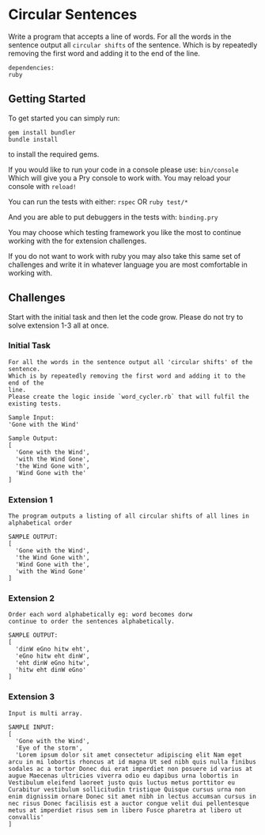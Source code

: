 # Circular Sentences

Write a program that accepts a line of words.
For all the words in the sentence output all `circular shifts` of the sentence.
Which is by repeatedly removing the first word and adding it to the end of the
line.

```
dependencies:
ruby
```
## Getting Started
To get started you can simply run:
```
gem install bundler
bundle install
```
to install the required gems.

If you would like to run your code in a console please use:
`bin/console`
Which will give you a Pry console to work with.
You may reload your console with `reload!`

You can run the tests with either:
```rspec```
OR
```ruby test/*```

And you are able to put debuggers in the tests with:
`binding.pry`

You may choose which testing framework you like the most to continue working with the for extension
challenges.

If you do not want to work with ruby you may also take this same set of challenges and write it in
whatever language you are most comfortable in working with.

## Challenges
Start with the initial task and then let the code grow.
Please do not try to solve extension 1-3 all at once.

### Initial Task
```
For all the words in the sentence output all 'circular shifts' of the sentence.
Which is by repeatedly removing the first word and adding it to the end of the
line.
Please create the logic inside `word_cycler.rb` that will fulfil the existing tests.
```

```
Sample Input:
'Gone with the Wind'
```

```
Sample Output:
[
  'Gone with the Wind',
  'with the Wind Gone',
  'the Wind Gone with',
  'Wind Gone with the'
]
```

### Extension 1


```
The program outputs a listing of all circular shifts of all lines in alphabetical order
```

```
SAMPLE OUTPUT:
[
  'Gone with the Wind',
  'the Wind Gone with',
  'Wind Gone with the',
  'with the Wind Gone'
]
```
### Extension 2

```
Order each word alphabetically eg: word becomes dorw
continue to order the sentences alphabetically.
```

```
SAMPLE OUTPUT:
[
  'dinW eGno hitw eht',
  'eGno hitw eht dinW',
  'eht dinW eGno hitw',
  'hitw eht dinW eGno'
]
```

### Extension 3
```
Input is multi array.
```
```
SAMPLE INPUT:
[
  'Gone with the Wind',
  'Eye of the storm',
  'Lorem ipsum dolor sit amet consectetur adipiscing elit Nam eget arcu in mi lobortis rhoncus at id magna Ut sed nibh quis nulla finibus sodales ac a tortor Donec dui erat imperdiet non posuere id varius at augue Maecenas ultricies viverra odio eu dapibus urna lobortis in Vestibulum eleifend laoreet justo quis luctus metus porttitor eu Curabitur vestibulum sollicitudin tristique Quisque cursus urna non enim dignissim ornare Donec sit amet nibh in lectus accumsan cursus in nec risus Donec facilisis est a auctor congue velit dui pellentesque metus at imperdiet risus sem in libero Fusce pharetra at libero ut convallis'
]
```
